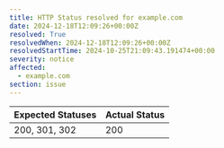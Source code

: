 ```yaml
---
title: HTTP Status resolved for example.com
date: 2024-12-18T12:09:26+00:00Z
resolved: True
resolvedWhen: 2024-12-18T12:09:26+00:00Z
resolvedStartTime: 2024-10-25T21:09:43.191474+00:00
severity: notice
affected:
  - example.com
section: issue
---
```


| Expected Statuses | Actual Status  |
|-------------------|----------------|
| 200, 301, 302 | 200 |

